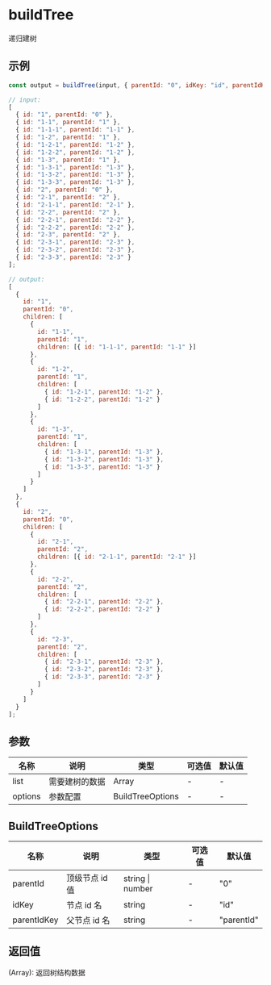# buildTree

递归建树

## 示例

```js
const output = buildTree(input, { parentId: "0", idKey: "id", parentIdKey: "parentId" });
```

```js
// input:
[
  { id: "1", parentId: "0" },
  { id: "1-1", parentId: "1" },
  { id: "1-1-1", parentId: "1-1" },
  { id: "1-2", parentId: "1" },
  { id: "1-2-1", parentId: "1-2" },
  { id: "1-2-2", parentId: "1-2" },
  { id: "1-3", parentId: "1" },
  { id: "1-3-1", parentId: "1-3" },
  { id: "1-3-2", parentId: "1-3" },
  { id: "1-3-3", parentId: "1-3" },
  { id: "2", parentId: "0" },
  { id: "2-1", parentId: "2" },
  { id: "2-1-1", parentId: "2-1" },
  { id: "2-2", parentId: "2" },
  { id: "2-2-1", parentId: "2-2" },
  { id: "2-2-2", parentId: "2-2" },
  { id: "2-3", parentId: "2" },
  { id: "2-3-1", parentId: "2-3" },
  { id: "2-3-2", parentId: "2-3" },
  { id: "2-3-3", parentId: "2-3" }
];

// output:
[
  {
    id: "1",
    parentId: "0",
    children: [
      {
        id: "1-1",
        parentId: "1",
        children: [{ id: "1-1-1", parentId: "1-1" }]
      },
      {
        id: "1-2",
        parentId: "1",
        children: [
          { id: "1-2-1", parentId: "1-2" },
          { id: "1-2-2", parentId: "1-2" }
        ]
      },
      {
        id: "1-3",
        parentId: "1",
        children: [
          { id: "1-3-1", parentId: "1-3" },
          { id: "1-3-2", parentId: "1-3" },
          { id: "1-3-3", parentId: "1-3" }
        ]
      }
    ]
  },
  {
    id: "2",
    parentId: "0",
    children: [
      {
        id: "2-1",
        parentId: "2",
        children: [{ id: "2-1-1", parentId: "2-1" }]
      },
      {
        id: "2-2",
        parentId: "2",
        children: [
          { id: "2-2-1", parentId: "2-2" },
          { id: "2-2-2", parentId: "2-2" }
        ]
      },
      {
        id: "2-3",
        parentId: "2",
        children: [
          { id: "2-3-1", parentId: "2-3" },
          { id: "2-3-2", parentId: "2-3" },
          { id: "2-3-3", parentId: "2-3" }
        ]
      }
    ]
  }
];
```

## 参数

| 名称    | 说明           | 类型             | 可选值 | 默认值 |
| ------- | -------------- | ---------------- | ------ | ------ |
| list    | 需要建树的数据 | Array            | -      | -      |
| options | 参数配置       | BuildTreeOptions | -      | -      |

## BuildTreeOptions

| 名称        | 说明           | 类型             | 可选值 | 默认值     |
| ----------- | -------------- | ---------------- | ------ | ---------- |
| parentId    | 顶级节点 id 值 | string \| number | -      | "0"        |
| idKey       | 节点 id 名     | string           | -      | "id"       |
| parentIdKey | 父节点 id 名   | string           | -      | "parentId" |

## 返回值

(Array): 返回树结构数据
